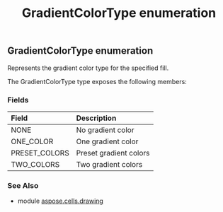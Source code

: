 ﻿---
title: GradientColorType enumeration
second_title: Aspose.Cells for Python via .NET API References
description: 
type: docs
weight: 850
url: /aspose.cells.drawing/gradientcolortype/
is_root: false
---

## GradientColorType enumeration

Represents the gradient color type for the specified fill.



The GradientColorType type exposes the following members:

### Fields
| Field | Description |
| :- | :- |
| NONE | No gradient color |
| ONE_COLOR | One gradient color |
| PRESET_COLORS | Preset gradient colors |
| TWO_COLORS | Two gradient colors |



### See Also
* module [aspose.cells.drawing](..)
